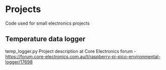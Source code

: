 # Projects
Code used for small electronics projects


## Temperature data logger
temp_logger.py 
Project description at Core Electronics forum - https://forum.core-electronics.com.au/t/raspberry-pi-pico-environmental-logger/17698
